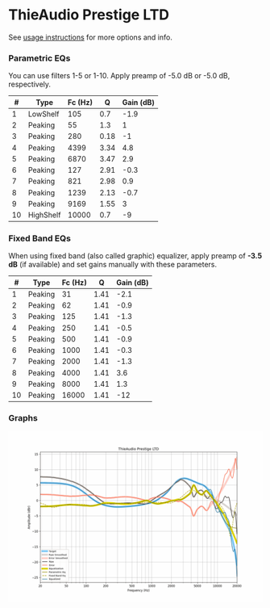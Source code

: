# ThieAudio Prestige LTD
See [usage instructions](https://github.com/jaakkopasanen/AutoEq#usage) for more options and info.

### Parametric EQs
You can use filters 1-5 or 1-10. Apply preamp of -5.0 dB or -5.0 dB, respectively.

|   # | Type      |   Fc (Hz) |    Q |   Gain (dB) |
|-----|-----------|-----------|------|-------------|
|   1 | LowShelf  |       105 | 0.7  |        -1.9 |
|   2 | Peaking   |        55 | 1.3  |         1   |
|   3 | Peaking   |       280 | 0.18 |        -1   |
|   4 | Peaking   |      4399 | 3.34 |         4.8 |
|   5 | Peaking   |      6870 | 3.47 |         2.9 |
|   6 | Peaking   |       127 | 2.91 |        -0.3 |
|   7 | Peaking   |       821 | 2.98 |         0.9 |
|   8 | Peaking   |      1239 | 2.13 |        -0.7 |
|   9 | Peaking   |      9169 | 1.55 |         3   |
|  10 | HighShelf |     10000 | 0.7  |        -9   |

### Fixed Band EQs
When using fixed band (also called graphic) equalizer, apply preamp of **-3.5 dB** (if available) and set gains manually with these parameters.

|   # | Type    |   Fc (Hz) |    Q |   Gain (dB) |
|-----|---------|-----------|------|-------------|
|   1 | Peaking |        31 | 1.41 |        -2.1 |
|   2 | Peaking |        62 | 1.41 |        -0.9 |
|   3 | Peaking |       125 | 1.41 |        -1.3 |
|   4 | Peaking |       250 | 1.41 |        -0.5 |
|   5 | Peaking |       500 | 1.41 |        -0.9 |
|   6 | Peaking |      1000 | 1.41 |        -0.3 |
|   7 | Peaking |      2000 | 1.41 |        -1.3 |
|   8 | Peaking |      4000 | 1.41 |         3.6 |
|   9 | Peaking |      8000 | 1.41 |         1.3 |
|  10 | Peaking |     16000 | 1.41 |       -12   |

### Graphs
![](./ThieAudio%20Prestige%20LTD.png)
